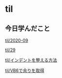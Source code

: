 # til

## 今日学んだこと

[til/2020\-09](https://github.com/tokiohamamatsu/til/blob/master/tir/2020-09.md/#29)

[til/29](https://github.com/tokiohamamatsu/til/blob/master/%E6%B4%BB%E5%8B%95%E8%A8%98%E9%8C%B2/09/29.md)

[til/インデントを整える方法](https://github.com/tokiohamamatsu/til/blob/master/extra/%E3%82%A4%E3%83%B3%E3%83%87%E3%83%B3%E3%83%88%E3%82%92%E6%95%B4%E3%81%88%E3%82%8B%E6%96%B9%E6%B3%95.md)

[til/VB6で余りを取得](https://github.com/tokiohamamatsu/til/blob/master/VB/VB6%E3%81%A7%E4%BD%99%E3%82%8A%E3%82%92%E5%8F%96%E5%BE%97.md)